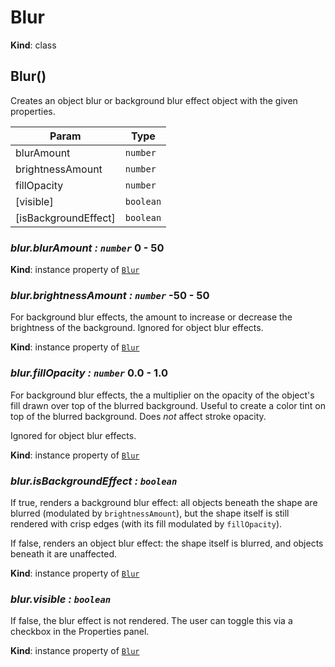 # Blur

**Kind**: class

## Blur()

Creates an object blur or background blur effect object with the given properties.

| Param                | Type      |
| -------------------- | --------- |
| blurAmount           | `number`  |
| brightnessAmount     | `number`  |
| fillOpacity          | `number`  |
| [visible]            | `boolean` |
| [isBackgroundEffect] | `boolean` |

### _blur.blurAmount : `number`_ 0 - 50

**Kind**: instance property of [`Blur`](#Blur)

### _blur.brightnessAmount : `number`_ -50 - 50

For background blur effects, the amount to increase or decrease the brightness of the background. Ignored for object blur effects.

**Kind**: instance property of [`Blur`](#Blur)

### _blur.fillOpacity : `number`_ 0.0 - 1.0

For background blur effects, the a multiplier on the opacity of the object's fill drawn over top of the blurred background. Useful to create a color tint on top of the blurred background. Does _not_ affect stroke opacity.

Ignored for object blur effects.

**Kind**: instance property of [`Blur`](#Blur)

### _blur.isBackgroundEffect : `boolean`_

If true, renders a background blur effect: all objects beneath the shape are blurred (modulated by `brightnessAmount`), but the shape itself is still rendered with crisp edges (with its fill modulated by `fillOpacity`).

If false, renders an object blur effect: the shape itself is blurred, and objects beneath it are unaffected.

**Kind**: instance property of [`Blur`](#Blur)

### _blur.visible : `boolean`_

If false, the blur effect is not rendered. The user can toggle this via a checkbox in the Properties panel.

**Kind**: instance property of [`Blur`](#Blur)
